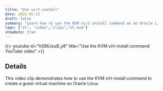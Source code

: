 ```yaml
---
title: "Use virt-install"
date: 2025-05-23
draft: false
summary: "Learn how to use the KVM virt-install command on an Oracle Linux system."
tags: ["ol", "video","clips","ol-kvm"]
showDate: true
---
```


{{< youtube id="hS86JsuB_y8" title="Use the KVM virt-install command YouTube video" >}}

## Details

This video clip demonstrates how to use the KVM virt-install command to create a guest virtual machine on Oracle Linux.
